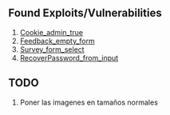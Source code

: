 ## Found Exploits/Vulnerabilities

1. [Cookie_admin_true](/cookie_admin_true/Ressources/README.md)
2. [Feedback_empty_form](/feedback_empty_form/Ressources/README.md)
1. [Survey_form_select](/cookie_admin_true/Ressources/README.md)
2. [RecoverPassword_from_input](/recoverPassword_form_input/Ressources/README.md)

## TODO

1. Poner las imagenes en tamaños normales
